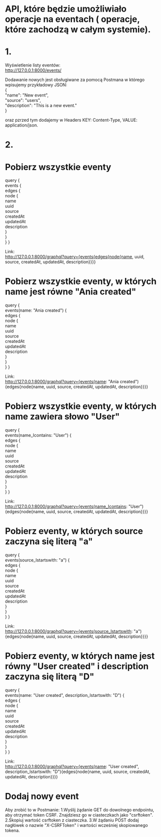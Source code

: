 # API, które będzie umożliwiało operacje na eventach ( operacje, które zachodzą w całym systemie).  


# 1.
Wyświetlenie listy eventów:  
http://127.0.0.1:8000/events/


Dodawanie nowych jest obsługiwane za pomocą Postmana w którego wpisujemy przykładowy JSON:  
{  
    "name": "New event",  
    "source": "users",  
    "description": "This is a new event."  
}  

oraz pzrzed tym dodajemy w Headers KEY: Content-Type, VALUE: application/json.  

 
# 2.
# Pobierz wszystkie eventy  
query {  
  events {  
    edges {  
        node {  
            name  
            uuid  
            source  
            createdAt  
            updatedAt  
            description  
            }  
        }  
    }
}

Link:  
http://127.0.0.1:8000/graphql?query={events{edges{node{name, uuid, source, createdAt, updatedAt, description}}}}  


# Pobierz wszystkie eventy, w których name jest równe "Ania created"
query {  
  events(name: "Ania created") {  
    edges {  
        node {  
            name  
            uuid  
            source  
            createdAt  
            updatedAt  
            description  
            }  
        }  
    }
} 

Link:  
http://127.0.0.1:8000/graphql?query={events(name: "Ania created"){edges{node{name, uuid, source, createdAt, updatedAt, description}}}}  


# Pobierz wszystkie eventy, w których name zawiera słowo "User"  
query {  
  events(name_Icontains: "User") {  
    edges {  
        node {  
            name  
            uuid  
            source  
            createdAt  
            updatedAt  
            description  
            }  
        }  
    }
} 

Link:  
http://127.0.0.1:8000/graphql?query={events(name_Icontains: "User"){edges{node{name, uuid, source, createdAt, updatedAt, description}}}}  


# Pobierz eventy, w których source zaczyna się literą "a"
query {  
  events(source_Istartswith: "a") {  
    edges {  
        node {  
            name  
            uuid  
            source  
            createdAt  
            updatedAt  
            description  
            }  
        }  
    }
} 


Link:  
http://127.0.0.1:8000/graphql?query={events(source_Istartswith: "a"){edges{node{name, uuid, source, createdAt, updatedAt, description}}}}  


# Pobierz eventy, w których name jest równy "User created" i description zaczyna się literą "D"
query {  
  events(name: "User created", description_Istartswith: "D") {  
    edges {  
        node {  
            name  
            uuid  
            source  
            createdAt  
            updatedAt  
            description  
            }  
        }  
    }
} 


Link:  
http://127.0.0.1:8000/graphql?query={events(name: "User created", description_Istartswith: "D"){edges{node{name, uuid, source, createdAt, updatedAt, description}}}}  


# Dodaj nowy event
Aby zrobić to w Postmanie:
1.Wyślij żądanie GET do dowolnego endpointu, aby otrzymać token CSRF. Znajdziesz go w ciasteczkach jako "csrftoken".
2.Skopiuj wartość csrftoken z ciasteczka.
3.W żądaniu POST dodaj nagłówek o nazwie "X-CSRFToken" i wartości wcześniej skopiowanego tokena.
